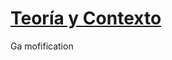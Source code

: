 # [Teoría y Contexto](https://www.notion.so/german-salina/FastAPI-742d73674a5f4daea8f187dc8321d837)

Ga mofification